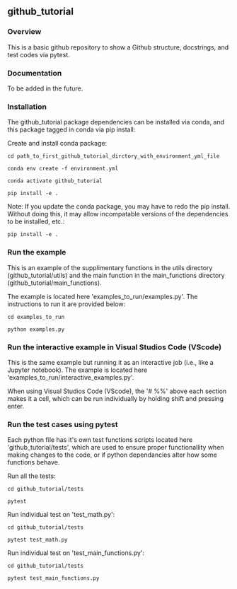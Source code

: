##  github_tutorial 

### Overview

This is a basic github repository to show a Github structure, docstrings, and test codes via pytest.

### Documentation

To be added in the future.

### Installation

The  github_tutorial package dependencies can be installed via conda, and this package tagged in conda via pip install:

Create and install conda package:

`cd path_to_first_github_tutorial_dirctory_with_environment_yml_file`

`conda env create -f environment.yml`

`conda activate github_tutorial`

`pip install -e .`

Note: If you update the conda package, you may have to redo the pip install.  Without doing this, it may allow incompatable versions of the dependencies to be installed, etc.:

`pip install -e .`

### Run the example

This is an example of the supplimentary functions in the utils directory (github_tutorial/utils) and the main function in the main_functions directory (github_tutorial/main_functions).

The example is located here 'examples_to_run/examples.py'. The instructions to run it are provided below:

`cd examples_to_run`

`python examples.py`

### Run the interactive example in Visual Studios Code (VScode) 

This is the same example but running it as an interactive job (i.e., like a Jupyter notebook). The example is located here 'examples_to_run/interactive_examples.py'.  

When using Visual Studios Code (VScode), the '# %%' above each section makes it a cell, which can be run individually by holding shift and pressing enter.


### Run the test cases using pytest

Each python file has it's own test functions scripts located here 'github_tutorial/tests', which are used to ensure proper functionallity when making changes to the code, or if python dependancies alter how some functions behave.

Run all the tests:

`cd github_tutorial/tests`

`pytest`

Run individual test on 'test_math.py':

`cd github_tutorial/tests`

`pytest test_math.py`

Run individual test on 'test_main_functions.py':

`cd github_tutorial/tests`

`pytest test_main_functions.py`

